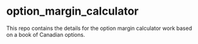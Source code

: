 # option_margin_calculator
This repo contains the details for the option margin calculator work based on a book of Canadian options.
